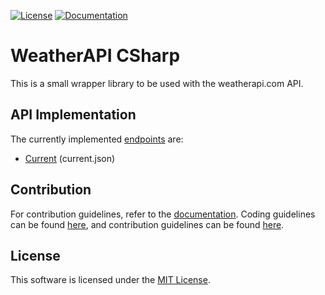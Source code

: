 [![License](https://img.shields.io/badge/license-MIT-limegreen?style=for-the-badge)](./LICENSE.md)
[![Documentation](https://img.shields.io/badge/DOCUMENTATION-blue?style=for-the-badge)](https://skratymir.github.io/WeatherAPI-CSharp/)

# WeatherAPI CSharp
This is a small wrapper library to be used with the weatherapi.com API.

## API Implementation
The currently implemented [endpoints](https://www.weatherapi.com/docs/) are:
- [Current](https://skratymir.github.io/WeatherAPI-CSharp/api/WeatherAPI_CSharp.WeatherCurrent.html) (current.json)

## Contribution
For contribution guidelines, refer to the [documentation](https://skratymir.github.io/WeatherAPI-CSharp/).
Coding guidelines can be found [here](https://skratymir.github.io/WeatherAPI-CSharp/guidelines/codestyle.html), and contribution guidelines can be found [here](https://skratymir.github.io/WeatherAPI-CSharp/guidelines/contribution.html).

## License
This software is licensed under the [MIT License](LICENSE.md).

